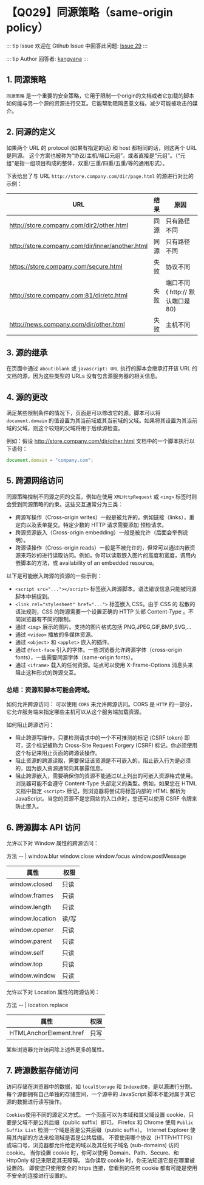 # 【Q029】同源策略（same-origin policy）


::: tip Issue
欢迎在 Gtihub Issue 中回答此问题: [Issue 29](https://github.com/kangyana/daily-question/issues/29)
:::

::: tip Author
回答者: [kangyana](https://github.com/kangyana)
:::
## 1. 同源策略
`同源策略` 是一个重要的安全策略，它用于限制一个origin的文档或者它加载的脚本如何能与另一个源的资源进行交互。它能帮助阻隔恶意文档，减少可能被攻击的媒介。

## 2. 同源的定义
如果两个 URL 的 protocol (如果有指定的话) 和 host 都相同的话，则这两个 URL 是同源。
这个方案也被称为“协议/主机/端口元组”，或者直接是“元组”。（“元组”是指一组项目构成的整体，双重/三重/四重/五重/等的通用形式）。

下表给出了与 URL `http://store.company.com/dir/page.html` 的源进行对比的示例：

URL | 结果 | 原因
-- | -- | --
http://store.company.com/dir2/other.html | 同源 | 只有路径不同
http://store.company.com/dir/inner/another.html | 同源 | 只有路径不同
https://store.company.com/secure.html | 失败 | 协议不同
http://store.company.com:81/dir/etc.html | 失败 | 端口不同 ( http:// 默认端口是 80)
http://news.company.com/dir/other.html | 失败 | 主机不同

## 3. 源的继承
在页面中通过 `about:blank` 或 `javascript: URL` 执行的脚本会继承打开该 URL 的文档的源，因为这些类型的 URLs 没有包含源服务器的相关信息。

## 4. 源的更改
满足某些限制条件的情况下，页面是可以修改它的源。脚本可以将 `document.domain` 的值设置为其当前域或其当前域的父域。如果将其设置为其当前域的父域，则这个较短的父域将用于后续源检查。

例如：假设 http://store.company.com/dir/other.html 文档中的一个脚本执行以下语句：
```javascript
document.domain = "company.com";
```

## 5. 跨源网络访问
同源策略控制不同源之间的交互，例如在使用 `XMLHttpRequest` 或 `<img>` 标签时则会受到同源策略的约束。这些交互通常分为三类：

- 跨源写操作（Cross-origin writes）一般是被允许的。例如链接（links），重定向以及表单提交。特定少数的 HTTP 请求需要添加 预检请求。
- 跨源资源嵌入（Cross-origin embedding）一般是被允许（后面会举例说明）。
- 跨源读操作（Cross-origin reads）一般是不被允许的，但常可以通过内嵌资源来巧妙的进行读取访问。例如，你可以读取嵌入图片的高度和宽度，调用内嵌脚本的方法，或 availability of an embedded resource。

以下是可能嵌入跨源的资源的一些示例：

- `<script src="..."></script>` 标签嵌入跨源脚本。语法错误信息只能被同源脚本中捕捉到。
- `<link rel="stylesheet" href="...">` 标签嵌入 CSS。由于 CSS 的 松散的语法规则，CSS 的跨源需要一个设置正确的 HTTP 头部 Content-Type 。不同浏览器有不同的限制。
- 通过 `<img>` 展示的图片。支持的图片格式包括 PNG,JPEG,GIF,BMP,SVG,...
- 通过 `<video>` 播放的多媒体资源。
- 通过 `<object>` 和 `<applet>`  嵌入的插件。
- 通过 `@font-face` 引入的字体。一些浏览器允许跨源字体（cross-origin fonts），一些需要同源字体（same-origin fonts）。
- 通过 `<iframe>` 载入的任何资源。站点可以使用 X-Frame-Options 消息头来阻止这种形式的跨源交互。

### 总结：资源和脚本可能会跨域。

如何允许跨源访问：
可以使用 `CORS` 来允许跨源访问。CORS 是 `HTTP` 的一部分，它允许服务端来指定哪些主机可以从这个服务端加载资源。

如何阻止跨源访问：

- 阻止跨源写操作，只要检测请求中的一个不可推测的标记 (CSRF token) 即可，这个标记被称为 Cross-Site Request Forgery (CSRF) 标记。你必须使用这个标记来阻止页面的跨源读操作。
- 阻止资源的跨源读取，需要保证该资源是不可嵌入的。阻止嵌入行为是必须的，因为嵌入资源通常向其暴露信息。
- 阻止跨源嵌入，需要确保你的资源不能通过以上列出的可嵌入资源格式使用。浏览器可能不会遵守 Content-Type 头部定义的类型。例如，如果您在 HTML 文档中指定 `<script>` 标记，则浏览器将尝试将标签内部的 HTML 解析为 JavaScript。当您的资源不是您网站的入口点时，您还可以使用 CSRF 令牌来防止嵌入。

## 6. 跨源脚本 API 访问

允许以下对 Window 属性的跨源访问：

方法
-- | 
window.blur
window.close
window.focus
window.postMessage

属性 | 权限
-- | --
window.closed | 只读
window.frames | 只读
window.length | 只读
window.location | 读/写
window.opener | 只读
window.parent | 只读
window.self | 只读
window.top | 只读
window.window | 只读

允许以下对 Location 属性的跨源访问：

方法
-- | 
location.replace

属性 | 权限
-- | --
HTMLAnchorElement.href | 只写

某些浏览器允许访问除上述外更多的属性。

## 7. 跨源数据存储访问
访问存储在浏览器中的数据，如 `localStorage` 和 `IndexedDB`，是以源进行分割。
每个源都拥有自己单独的存储空间，一个源中的 JavaScript 脚本不能对属于其它源的数据进行读写操作。

`Cookies`使用不同的源定义方式。
一个页面可以为本域和其父域设置 cookie，只要是父域不是公共后缀（public suffix）即可。
Firefox 和 Chrome 使用 `Public Suffix List` 检测一个域是否是公共后缀（public suffix）。
Internet Explorer 使用其内部的方法来检测域是否是公共后缀。
不管使用哪个协议（HTTP/HTTPS）或端口号，浏览器都允许给定的域以及其任何子域名 (sub-domains) 访问 cookie。
当你设置 cookie 时，你可以使用 Domain、Path、Secure、和 HttpOnly 标记来限定其无障碍。
当你读取 cookie 时，你无法知道它是在哪里被设置的。
即使您只使用安全的 https 连接，您看到的任何 cookie 都有可能是使用不安全的连接进行设置的。
